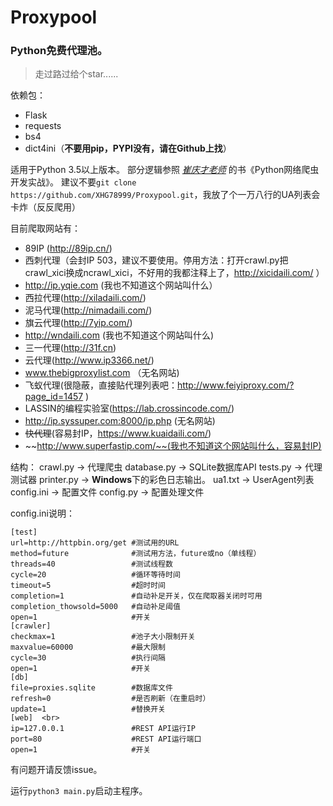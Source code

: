 # Proxypool
### Python免费代理池。
> 走过路过给个star......

依赖包：
* Flask
* requests
* bs4
* dict4ini（**不要用pip，PYPI没有，请在Github上找**）

适用于Python 3.5以上版本。
部分逻辑参照 [*崔庆才老师*](http://cuiqingcai.com/) 的书《Python网络爬虫开发实战》。
建议不要`git clone https://github.com/XHG78999/Proxypool.git`，我放了个一万八行的UA列表会卡炸（反反爬用）

目前爬取网站有：
* 89IP (http://89ip.cn/)
* 西刺代理（会封IP 503，建议不要使用。停用方法：打开crawl.py把crawl_xici换成ncrawl_xici，不好用的我都注释上了，http://xicidaili.com/ ）
* http://ip.yqie.com (我也不知道这个网站叫什么）
* 西拉代理(http://xiladaili.com/)
* 泥马代理(http://nimadaili.com/)
* 旗云代理(http://7yip.com/)
* http://wndaili.com (我也不知道这个网站叫什么)
* 三一代理(http://31f.cn)
* 云代理(http://www.ip3366.net/)
* www.thebigproxylist.com （无名网站)
* 飞蚁代理(很隐蔽，直接贴代理列表吧：http://www.feiyiproxy.com/?page_id=1457 )
* LASSIN的编程实验室(https://lab.crossincode.com/)
* http://ip.syssuper.com:8000/ip.php (无名网站)
* ~~快代理~~(容易封IP，https://www.kuaidaili.com/)
* ~~http://www.superfastip.com/~~(我也不知道这个网站叫什么，容易封IP)

结构：
crawl.py -> 代理爬虫
database.py -> SQLite数据库API
tests.py -> 代理测试器
printer.py -> **Windows**下的彩色日志输出。
ua1.txt -> UserAgent列表
config.ini -> 配置文件
config.py -> 配置处理文件

config.ini说明：
```
[test]
url=http://httpbin.org/get #测试用的URL  
method=future              #测试用方法，future或no（单线程）
threads=40                 #测试线程数  
cycle=20                   #循环等待时间  
timeout=5                  #超时时间  
completion=1               #自动补足开关，仅在爬取器关闭时可用 
completion_thowsold=5000   #自动补足阈值  
open=1                     #开关  
[crawler]                    
checkmax=1                 #池子大小限制开关      
maxvalue=60000             #最大限制  
cycle=30                   #执行间隔  
open=1                     #开关  
[db]  
file=proxies.sqlite        #数据库文件  
refresh=0                  #是否刷新（在重启时）  
update=1                   #替换开关 
[web]  <br>
ip=127.0.0.1               #REST API运行IP  
port=80                    #REST API运行端口  
open=1                     #开关  
```

有问题开请反馈issue。

运行`python3 main.py`启动主程序。
